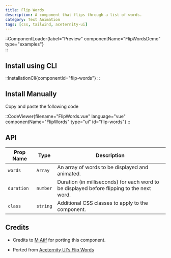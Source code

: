 ```yaml
---
title: Flip Words
description: A component that flips through a list of words.
category: Text Animation
tags: [css, tailwind, aceternity-ui]
---
```


::ComponentLoader{label="Preview" componentName="FlipWordsDemo" type="examples"}  
::

## Install using CLI

::InstallationCli{componentId="flip-words"}
::

## Install Manually

Copy and paste the following code

::CodeViewer{filename="FlipWords.vue" language="vue" componentName="FlipWords" type="ui" id="flip-words"}
::

## API

| Prop Name  | Type     | Description                                                                                |
| ---------- | -------- | ------------------------------------------------------------------------------------------ |
| `words`    | `Array`  | An array of words to be displayed and animated.                                            |
| `duration` | `number` | Duration (in milliseconds) for each word to be displayed before flipping to the next word. |
| `class`    | `string` | Additional CSS classes to apply to the component.                                          |

## Credits

- Credits to [M Atif](https://github.com/atif0075) for porting this component.

- Ported from [Aceternity UI's Flip Words](https://ui.aceternity.com/components/flip-words)
